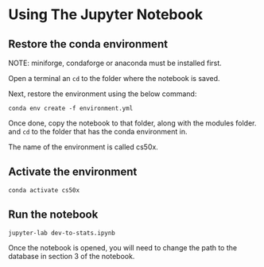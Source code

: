 # Using The Jupyter Notebook

## Restore the conda environment

NOTE: miniforge, condaforge or anaconda must be installed first.

Open a terminal an `cd` to the folder where the notebook is saved.

Next, restore the environment using the below command:

``` shell
conda env create -f environment.yml
```

Once done, copy the notebook to that folder, along with the modules folder. and `cd` to the folder that has the conda environment in.

The name of the environment is called cs50x.

## Activate the environment

``` shell
conda activate cs50x
```

## Run the notebook

``` shell
jupyter-lab dev-to-stats.ipynb
```

Once the notebook is opened, you will need to change the path to the database in section 3 of the notebook.
